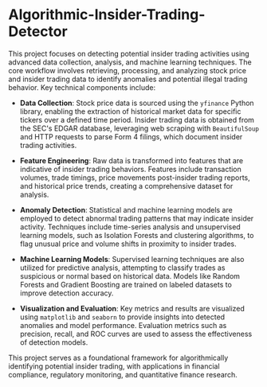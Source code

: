 # Algorithmic-Insider-Trading-Detector

This project focuses on detecting potential insider trading activities using advanced data collection, analysis, and machine learning techniques. The core workflow involves retrieving, processing, and analyzing stock price and insider trading data to identify anomalies and potential illegal trading behavior. Key technical components include:

- **Data Collection**: Stock price data is sourced using the `yfinance` Python library, enabling the extraction of historical market data for specific tickers over a defined time period. Insider trading data is obtained from the SEC's EDGAR database, leveraging web scraping with `BeautifulSoup` and HTTP requests to parse Form 4 filings, which document insider trading activities.

- **Feature Engineering**: Raw data is transformed into features that are indicative of insider trading behaviors. Features include transaction volumes, trade timings, price movements post-insider trading reports, and historical price trends, creating a comprehensive dataset for analysis.

- **Anomaly Detection**: Statistical and machine learning models are employed to detect abnormal trading patterns that may indicate insider activity. Techniques include time-series analysis and unsupervised learning models, such as Isolation Forests and clustering algorithms, to flag unusual price and volume shifts in proximity to insider trades.

- **Machine Learning Models**: Supervised learning techniques are also utilized for predictive analysis, attempting to classify trades as suspicious or normal based on historical data. Models like Random Forests and Gradient Boosting are trained on labeled datasets to improve detection accuracy.

- **Visualization and Evaluation**: Key metrics and results are visualized using `matplotlib` and `seaborn` to provide insights into detected anomalies and model performance. Evaluation metrics such as precision, recall, and ROC curves are used to assess the effectiveness of detection models.

This project serves as a foundational framework for algorithmically identifying potential insider trading, with applications in financial compliance, regulatory monitoring, and quantitative finance research.


